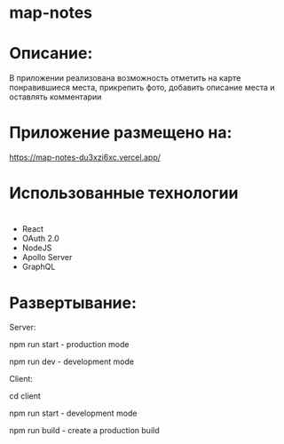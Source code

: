 # map-notes
#
# Описание: 

В приложении реализована возможность отметить на карте понравившиеся места, прикрепить фото, добавить описание места и оставлять комментарии
#
# Приложение размещено на:

https://map-notes-du3xzi6xc.vercel.app/

# Использованные технологии
#
- React
- OAuth 2.0
- NodeJS
- Apollo Server
- GraphQL
#
# Развертывание:
 Server:

 npm run start - production mode

 npm run dev - development mode

 Client:
 
 cd client

 npm run start - development mode

 npm run build - create a production build
